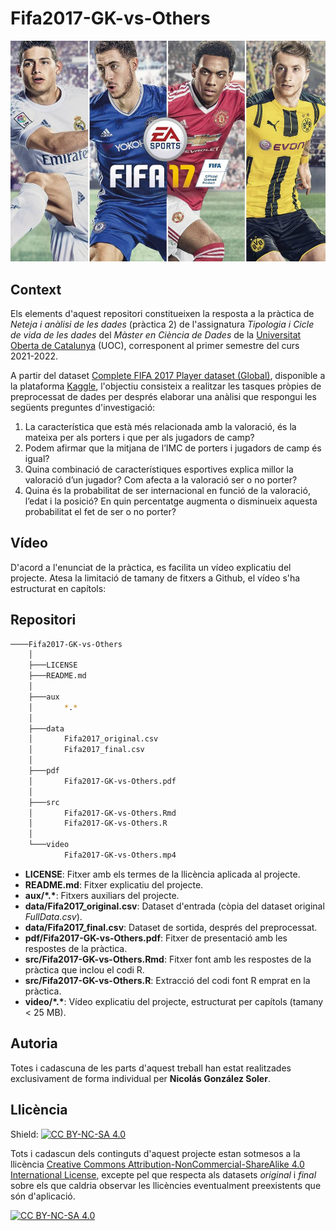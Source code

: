 # Fifa2017-GK-vs-Others

![img.png](aux/Fifa2017.jpg)

## Context

Els elements d'aquest repositori constitueixen la resposta a la pràctica de *Neteja i anàlisi de les dades* (pràctica 2) de l'assignatura *Tipologia i Cicle de vida de les dades* del *Màster en Ciència de Dades* de la [Universitat Oberta de Catalunya](https://www.uoc.edu/portal/ca/index.html) (UOC), corresponent al primer semestre del curs 2021-2022.

A partir del dataset [Complete FIFA 2017 Player dataset (Global)](https://www.kaggle.com/artimous/complete-fifa-2017-player-dataset-global), disponible a la plataforma [Kaggle](https://www.kaggle.com/), l'objectiu consisteix a realitzar les tasques pròpies de preprocessat de dades per després elaborar una anàlisi que respongui les següents preguntes d'investigació:

1. La característica que està més relacionada amb la valoració, és la mateixa per als porters i que per als jugadors de camp?  
2. Podem afirmar que la mitjana de l’IMC de porters i jugadors de camp és igual?  
3. Quina combinació de característiques esportives explica millor la valoració d’un jugador? Com afecta a la valoració ser o no porter?  
4. Quina és la probabilitat de ser internacional en funció de la valoració, l’edat i la posició? En quin percentatge augmenta o disminueix aquesta probabilitat el fet de ser o no porter?

## Vídeo

D'acord a l'enunciat de la pràctica, es facilita un vídeo explicatiu del projecte. Atesa la limitació de tamany de fitxers a Github, el vídeo s'ha estructurat en capítols:

## Repositori 
```bash
────Fifa2017-GK-vs-Others
    │
    ├───LICENSE
    ├───README.md
    │
    ├───aux
    │       *.*
    │
    ├───data
    │       Fifa2017_original.csv
    │       Fifa2017_final.csv
    │
    ├───pdf
    │       Fifa2017-GK-vs-Others.pdf
    │
    ├───src
    │       Fifa2017-GK-vs-Others.Rmd
    │       Fifa2017-GK-vs-Others.R
    │    
    └───video
            Fifa2017-GK-vs-Others.mp4
```
- **LICENSE**: Fitxer amb els termes de la llicència aplicada al projecte.
- **README.md**: Fitxer explicatiu del projecte.
- **aux/\*.\***: Fitxers auxiliars del projecte.
- **data/Fifa2017_original.csv**: Dataset d'entrada (còpia del dataset original *FullData.csv*).
- **data/Fifa2017_final.csv**: Dataset de sortida, després del preprocessat.
- **pdf/Fifa2017-GK-vs-Others.pdf**: Fitxer de presentació amb les respostes de la pràctica.
- **src/Fifa2017-GK-vs-Others.Rmd**: Fitxer font amb les respostes de la pràctica que inclou el codi R.
- **src/Fifa2017-GK-vs-Others.R**: Extracció del codi font R emprat en la pràctica.
- **video/\*.\***: Vídeo explicatiu del projecte, estructurat per capítols (tamany < 25 MB).

## Autoria

Totes i cadascuna de les parts d'aquest treball han estat realitzades exclusivament de forma individual per **Nicolás González Soler**.

## Llicència

Shield: [![CC BY-NC-SA 4.0][cc-by-nc-sa-shield]][cc-by-nc-sa]

Tots i cadascun dels continguts d'aquest projecte estan sotmesos a la llicència
[Creative Commons Attribution-NonCommercial-ShareAlike 4.0 International License][cc-by-nc-sa], excepte pel que respecta als datasets *original* i *final* sobre els que caldria observar les llicències eventualment preexistents que són d'aplicació.

[![CC BY-NC-SA 4.0][cc-by-nc-sa-image]][cc-by-nc-sa]

[cc-by-nc-sa]: http://creativecommons.org/licenses/by-nc-sa/4.0/
[cc-by-nc-sa-image]: https://licensebuttons.net/l/by-nc-sa/4.0/88x31.png
[cc-by-nc-sa-shield]: https://img.shields.io/badge/License-CC%20BY--NC--SA%204.0-lightgrey.svg
